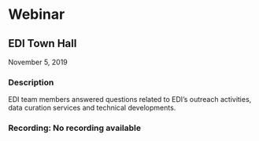 # Webinar

## EDI Town Hall

November 5, 2019

### Description

EDI team members answered questions related to EDI’s outreach activities, data curation services and technical developments.

### Recording: No recording available
<!-- Webinars -->
